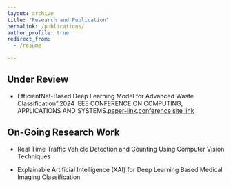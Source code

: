 ```yaml
---
layout: archive
title: "Research and Publication"
permalink: /publications/
author_profile: true
redirect_from:
  - /resume

---
```







## Under Review

* EfficientNet-Based Deep Learning Model for Advanced Waste Classification”.2024 IEEE CONFERENCE ON COMPUTING, APPLICATIONS
AND SYSTEMS.[paper-link](https://ireen-46.github.io/Ireen.github.io//files/waste.pdf).[conference site link](https://www.compasconf.org/)



## On-Going Research Work

* Real Time Traffic Vehicle Detection and Counting Using Computer Vision Techniques

* Explainable Artificial Intelligence (XAI) for Deep Learning Based Medical Imaging   Classification

